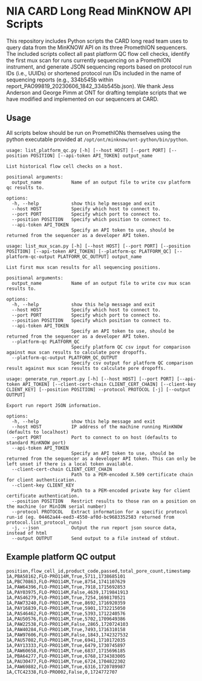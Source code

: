 # NIA CARD Long Read MinKNOW API Scripts
This repository includes Python scripts the CARD long read team uses to query data from the MinKNOW API on its three PromethION sequencers. The included scripts collect all past platform QC flow cell checks, identify the first mux scan for runs currently sequencing on a PromethION instrument, and generate JSON sequencing reports based on protocol run IDs (i.e., UUIDs) or shortened protocol run IDs included in the name of sequencing reports (e.g., 334b545b within report_PAO99819_20230606_1842_334b545b.json). We thank Jess Anderson and George Pimm at ONT for drafting template scripts that we have modified and implemented on our sequencers at CARD.

## Usage
All scripts below should be run on PromethIONs themselves using the python executable provided at ```/opt/ont/minknow/ont-python/bin/python```.
```
usage: list_platform_qc.py [-h] [--host HOST] [--port PORT] [--position POSITION] [--api-token API_TOKEN] output_name

List historical flow cell checks on a host.

positional arguments:
  output_name           Name of an output file to write csv platform qc results to.

options:
  -h, --help            show this help message and exit
  --host HOST           Specify which host to connect to.
  --port PORT           Specify which port to connect to.
  --position POSITION   Specify which position to connect to.
  --api-token API_TOKEN
                        Specify an API token to use, should be returned from the sequencer as a developer API token.
```
```
usage: list_mux_scan.py [-h] [--host HOST] [--port PORT] [--position POSITION] [--api-token API_TOKEN] [--platform-qc PLATFORM_QC] [--platform-qc-output PLATFORM_QC_OUTPUT] output_name

List first mux scan results for all sequencing positions.

positional arguments:
  output_name           Name of an output file to write csv mux scan results to.

options:
  -h, --help            show this help message and exit
  --host HOST           Specify which host to connect to.
  --port PORT           Specify which port to connect to.
  --position POSITION   Specify which position to connect to.
  --api-token API_TOKEN
                        Specify an API token to use, should be returned from the sequencer as a developer API token.
  --platform-qc PLATFORM_QC
                        Specify platform QC csv input for comparison against mux scan results to calculate pore dropoffs.
  --platform-qc-output PLATFORM_QC_OUTPUT
                        Specify csv output for platform QC comparison result against mux scan results to calculate pore dropoffs.
```
```
usage: generate_run_report.py [-h] [--host HOST] [--port PORT] [--api-token API_TOKEN] [--client-cert-chain CLIENT_CERT_CHAIN] [--client-key CLIENT_KEY] [--position POSITION] --protocol PROTOCOL [-j] [--output OUTPUT]

Export run report JSON information.

options:
  -h, --help            show this help message and exit
  --host HOST           IP address of the machine running MinKNOW (defaults to localhost)
  --port PORT           Port to connect to on host (defaults to standard MinKNOW port)
  --api-token API_TOKEN
                        Specify an API token to use, should be returned from the sequencer as a developer API token. This can only be left unset if there is a local token available.
  --client-cert-chain CLIENT_CERT_CHAIN
                        Path to a PEM-encoded X.509 certificate chain for client authentication.
  --client-key CLIENT_KEY
                        Path to a PEM-encoded private key for client certificate authentication.
  --position POSITION   Restrict results to those ran on a position on the machine (or MinION serial number)
  --protocol PROTOCOL   Extract information for a specific protocol run-id (eg. 04462a44-eed3-4550-af0d-bc9683352583 returned from protocol.list_protocol_runs)
  -j, --json            Output the run report json source data, instead of html
  --output OUTPUT       Send output to a file instead of stdout.
```
## Example platform QC output
```
position,flow_cell_id,product_code,passed,total_pore_count,timestamp
1A,PBA58162,FLO-PRO114M,True,5711,1738685101
1A,PBC70863,FLO-PRO114M,True,8754,1741107629
1A,PAW64396,FLO-PRO114M,True,7918,1715692853
1A,PAY03975,FLO-PRO114M,False,4639,1719841913
1A,PAS46279,FLO-PRO114M,True,7254,1698170521
1A,PAW73240,FLO-PRO114M,True,8692,1716920359
1A,PAY16839,FLO-PRO114M,True,5901,1732215050
1A,PAS46462,FLO-PRO114M,True,5393,1712240576
1A,PAU50576,FLO-PRO114M,True,5702,1709649386
1A,PAW22538,FLO-PRO114M,False,2865,1720724103
1A,PAW40284,FLO-PRO114M,True,7493,1716310158
1A,PAW97606,FLO-PRO114M,False,1843,1742327532
1A,PAU57082,FLO-PRO114M,True,6941,1710172035
1A,PAY13333,FLO-PRO114M,True,6479,1730745897
1A,PAW60658,FLO-PRO114M,True,6837,1715696185
1A,PBA64277,FLO-PRO114M,True,6768,1734383005
1A,PAU30477,FLO-PRO114M,True,6724,1704822302
1A,PAW69882,FLO-PRO114M,True,6316,1720789987
1A,CTC42338,FLO-PRO002,False,0,1724772707
```
